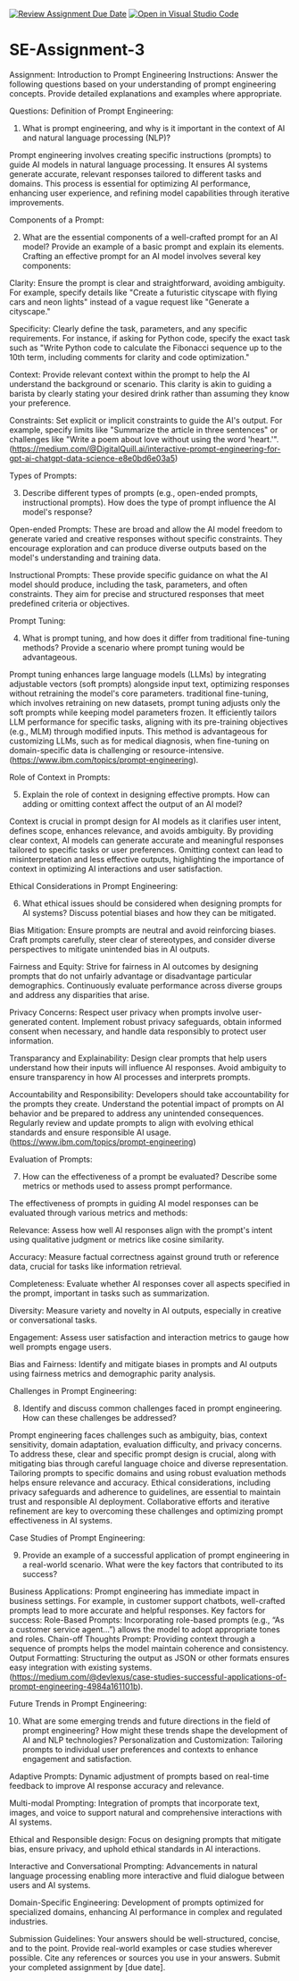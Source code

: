 [![Review Assignment Due Date](https://classroom.github.com/assets/deadline-readme-button-22041afd0340ce965d47ae6ef1cefeee28c7c493a6346c4f15d667ab976d596c.svg)](https://classroom.github.com/a/UpfcA4qp)
[![Open in Visual Studio Code](https://classroom.github.com/assets/open-in-vscode-2e0aaae1b6195c2367325f4f02e2d04e9abb55f0b24a779b69b11b9e10269abc.svg)](https://classroom.github.com/online_ide?assignment_repo_id=15317243&assignment_repo_type=AssignmentRepo)
# SE-Assignment-3
Assignment: Introduction to Prompt Engineering
Instructions:
Answer the following questions based on your understanding of prompt engineering concepts. Provide detailed explanations and examples where appropriate.

Questions:
Definition of Prompt Engineering:

1. What is prompt engineering, and why is it important in the context of AI and natural language processing (NLP)?
   
Prompt engineering involves creating specific instructions (prompts) to guide AI models in natural language processing. It ensures AI systems generate accurate, relevant responses tailored to different tasks and domains. This process is essential for optimizing AI performance, enhancing user experience, and refining model capabilities through iterative improvements.

Components of a Prompt:

2. What are the essential components of a well-crafted prompt for an AI model? Provide an example of a basic prompt and explain its elements.
Crafting an effective prompt for an AI model involves several key components:

Clarity: Ensure the prompt is clear and straightforward, avoiding ambiguity. For example, specify details like "Create a futuristic cityscape with flying cars and neon lights" instead of a vague request like "Generate a cityscape."

Specificity: Clearly define the task, parameters, and any specific requirements. For instance, if asking for Python code, specify the exact task such as "Write Python code to calculate the Fibonacci sequence up to the 10th term, including comments for clarity and code optimization."

Context: Provide relevant context within the prompt to help the AI understand the background or scenario. This clarity is akin to guiding a barista by clearly stating your desired drink rather than assuming they know your preference.

Constraints: Set explicit or implicit constraints to guide the AI's output. For example, specify limits like "Summarize the article in three sentences" or challenges like "Write a poem about love without using the word 'heart.'".(https://medium.com/@DigitalQuill.ai/interactive-prompt-engineering-for-gpt-ai-chatgpt-data-science-e8e0bd6e03a5)

Types of Prompts:

3. Describe different types of prompts (e.g., open-ended prompts, instructional prompts). How does the type of prompt influence the AI model's response?

Open-ended Prompts: These are broad and allow the AI model freedom to generate varied and creative responses without specific constraints. They encourage exploration and can produce diverse outputs based on the model's understanding and training data.

Instructional Prompts: These provide specific guidance on what the AI model should produce, including the task, parameters, and often constraints. They aim for precise and structured responses that meet predefined criteria or objectives.

Prompt Tuning:

4. What is prompt tuning, and how does it differ from traditional fine-tuning methods? Provide a scenario where prompt tuning would be advantageous.
   
Prompt tuning enhances large language models (LLMs) by integrating adjustable vectors (soft prompts) alongside input text, optimizing responses without retraining the model's core parameters.
traditional fine-tuning, which involves retraining on new datasets, prompt tuning adjusts only the soft prompts while keeping model parameters frozen. It efficiently tailors LLM performance for specific tasks, aligning with its pre-training objectives (e.g., MLM) through modified inputs. This method is advantageous for customizing LLMs, such as for medical diagnosis, when fine-tuning on domain-specific data is challenging or resource-intensive.(https://www.ibm.com/topics/prompt-engineering).


Role of Context in Prompts:

5. Explain the role of context in designing effective prompts. How can adding or omitting context affect the output of an AI model?

Context is crucial in prompt design for AI models as it clarifies user intent, defines scope, enhances relevance, and avoids ambiguity. By providing clear context, AI models can generate accurate and meaningful responses tailored to specific tasks or user preferences.
Omitting context can lead to misinterpretation and less effective outputs, highlighting the importance of context in optimizing AI interactions and user satisfaction.

Ethical Considerations in Prompt Engineering:

6. What ethical issues should be considered when designing prompts for AI systems? Discuss potential biases and how they can be mitigated.
   
Bias Mitigation: Ensure prompts are neutral and avoid reinforcing biases. Craft prompts carefully, steer clear of stereotypes, and consider diverse perspectives to mitigate unintended bias in AI outputs.

Fairness and Equity: Strive for fairness in AI outcomes by designing prompts that do not unfairly advantage or disadvantage particular demographics. Continuously evaluate performance across diverse groups and address any disparities that arise.

Privacy Concerns: Respect user privacy when prompts involve user-generated content. Implement robust privacy safeguards, obtain informed consent when necessary, and handle data responsibly to protect user information.

Transparancy and Explainability: Design clear prompts that help users understand how their inputs will influence AI responses. Avoid ambiguity to ensure transparency in how AI processes and interprets prompts.

Accountability and Responsibility: Developers should take accountability for the prompts they create. Understand the potential impact of prompts on AI behavior and be prepared to address any unintended consequences. Regularly review and update prompts to align with evolving ethical standards and ensure responsible AI usage.(https://www.ibm.com/topics/prompt-engineering)

Evaluation of Prompts:

7. How can the effectiveness of a prompt be evaluated? Describe some metrics or methods used to assess prompt performance.
   
The effectiveness of prompts in guiding AI model responses can be evaluated through various metrics and methods:

Relevance: Assess how well AI responses align with the prompt's intent using qualitative judgment or metrics like cosine similarity.

Accuracy: Measure factual correctness against ground truth or reference data, crucial for tasks like information retrieval.

Completeness: Evaluate whether AI responses cover all aspects specified in the prompt, important in tasks such as summarization.

Diversity: Measure variety and novelty in AI outputs, especially in creative or conversational tasks.

Engagement: Assess user satisfaction and interaction metrics to gauge how well prompts engage users.

Bias and Fairness: Identify and mitigate biases in prompts and AI outputs using fairness metrics and demographic parity analysis.

Challenges in Prompt Engineering:

8. Identify and discuss common challenges faced in prompt engineering. How can these challenges be addressed?

Prompt engineering faces challenges such as ambiguity, bias, context sensitivity, domain adaptation, evaluation difficulty, and privacy concerns.
To address these, clear and specific prompt design is crucial, along with mitigating bias through careful language choice and diverse representation. Tailoring prompts to specific domains and using robust evaluation methods helps ensure relevance and accuracy. Ethical considerations, including privacy safeguards and adherence to guidelines, are essential to maintain trust and responsible AI deployment. Collaborative efforts and iterative refinement are key to overcoming these challenges and optimizing prompt effectiveness in AI systems.

Case Studies of Prompt Engineering:

9. Provide an example of a successful application of prompt engineering in a real-world scenario. What were the key factors that contributed to its success?

Business Applications:
Prompt engineering has immediate impact in business settings. For example, in customer support chatbots, well-crafted prompts lead to more accurate and helpful responses.
Key factors for success:
Role-Based Prompts: Incorporating role-based prompts (e.g., “As a customer service agent…”) allows the model to adopt appropriate tones and roles.
Chain-off Thoughts Prompt: Providing context through a sequence of prompts helps the model maintain coherence and consistency.
Output Formatting: Structuring the output as JSON or other formats ensures easy integration with existing systems.(https://medium.com/@devlexus/case-studies-successful-applications-of-prompt-engineering-4984a161101b).

Future Trends in Prompt Engineering:

10. What are some emerging trends and future directions in the field of prompt engineering? How might these trends shape the development of AI and NLP technologies?
Personalization and Customization: Tailoring prompts to individual user preferences and contexts to enhance engagement and satisfaction.

Adaptive Prompts: Dynamic adjustment of prompts based on real-time feedback to improve AI response accuracy and relevance.

Multi-modal Prompting: Integration of prompts that incorporate text, images, and voice to support natural and comprehensive interactions with AI systems.

Ethical and Responsible design: Focus on designing prompts that mitigate bias, ensure privacy, and uphold ethical standards in AI interactions.

Interactive and Conversational Prompting: Advancements in natural language processing enabling more interactive and fluid dialogue between users and AI systems.

Domain-Specific Engineering: Development of prompts optimized for specialized domains, enhancing AI performance in complex and regulated industries.

Submission Guidelines:
Your answers should be well-structured, concise, and to the point.
Provide real-world examples or case studies wherever possible.
Cite any references or sources you use in your answers.
Submit your completed assignment by [due date].
